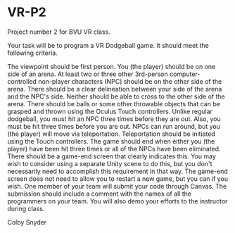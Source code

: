 # VR-P2
Project number 2 for BVU VR class.


Your task will be to program a VR Dodgeball game.  It should meet the following criteria.

The viewpoint should be first person.
You (the player) should be on one side of an arena.  At least two or three other 3rd-person computer-controlled non-player characters (NPC) should be on the other side of the arena.
There should be a clear delineation between your side of the arena and the NPC's side.  Neither should be able to cross to the other side of the arena.
There should be balls or some other throwable objects that can be grasped and thrown using the Oculus Touch controllers.
Unlike regular dodgeball, you must hit an NPC three times before they are out.  Also, you must be hit three times before you are out.
NPCs can run around, but you (the player) will move via teleportation.  Teleportation should be initiated using the Touch controllers.
The game should end when either you (the player) have been hit three times or all of the NPCs have been eliminated.  There should be a game-end screen that clearly indicates this.  You may wish to consider using a separate Unity scene to do this, but you don't necessarily need to accomplish this requirement in that way.  The game-end screen does not need to allow you to restart a new game, but you can if you wish.
One member of your team will submit your code through Canvas.  The submission should include a comment with the names of all the programmers on your team.  You will also demo your efforts to the instructor during class.

Colby Snyder
